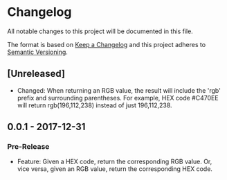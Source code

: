 # Changelog
All notable changes to this project will be documented in this file.

The format is based on [Keep a Changelog](http://keepachangelog.com/en/1.0.0/) and this project adheres to [Semantic Versioning](http://semver.org/spec/v2.0.0.html).

## [Unreleased]
- Changed: When returning an RGB value, the result will include the 'rgb' prefix and surrounding parentheses. For example, HEX code #C470EE will return rgb(196,112,238) instead of just 196,112,238.

## 0.0.1 - 2017-12-31
### Pre-Release
- Feature: Given a HEX code, return the corresponding RGB value. Or, vice versa, given an RGB value, return the corresponding HEX code.